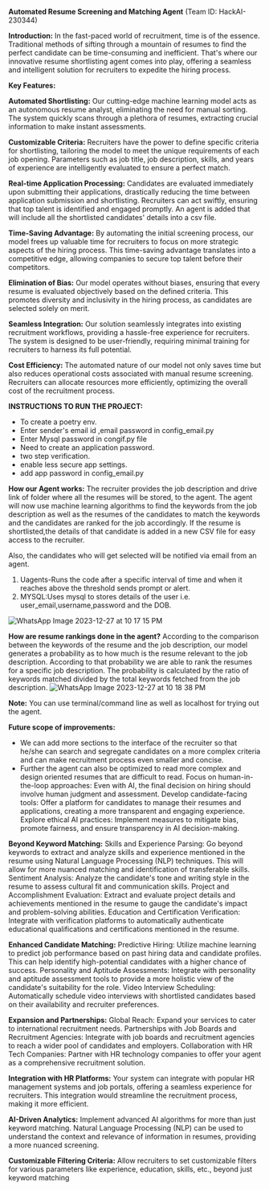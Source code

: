**Automated Resume Screening and Matching Agent** (Team ID: HackAI-230344)

**Introduction:**
In the fast-paced world of recruitment, time is of the essence. Traditional methods of sifting through a mountain of resumes to find the perfect candidate can be time-consuming and inefficient. That's where our innovative resume shortlisting agent comes into play, offering a seamless and intelligent solution for recruiters to expedite the hiring process.

**Key Features:**

**Automated Shortlisting:**
Our cutting-edge machine learning model acts as an autonomous resume analyst, eliminating the need for manual sorting.
The system quickly scans through a plethora of resumes, extracting crucial information to make instant assessments.

**Customizable Criteria:**
Recruiters have the power to define specific criteria for shortlisting, tailoring the model to meet the unique requirements of each job opening.
Parameters such as job title, job description, skills, and years of experience are intelligently evaluated to ensure a perfect match.

**Real-time Application Processing:**
Candidates are evaluated immediately upon submitting their applications, drastically reducing the time between application submission and shortlisting.
Recruiters can act swiftly, ensuring that top talent is identified and engaged promptly.
An agent is added that will include all the shortlisted candidates' details into a csv file.

**Time-Saving Advantage:**
By automating the initial screening process, our model frees up valuable time for recruiters to focus on more strategic aspects of the hiring process.
This time-saving advantage translates into a competitive edge, allowing companies to secure top talent before their competitors.

**Elimination of Bias:**
Our model operates without biases, ensuring that every resume is evaluated objectively based on the defined criteria.
This promotes diversity and inclusivity in the hiring process, as candidates are selected solely on merit.

**Seamless Integration:**
Our solution seamlessly integrates into existing recruitment workflows, providing a hassle-free experience for recruiters.
The system is designed to be user-friendly, requiring minimal training for recruiters to harness its full potential.

**Cost Efficiency:**
The automated nature of our model not only saves time but also reduces operational costs associated with manual resume screening.
Recruiters can allocate resources more efficiently, optimizing the overall cost of the recruitment process.

**INSTRUCTIONS TO RUN THE PROJECT:**
* To create a poetry env.
* Enter sender's email id ,email password in config_email.py
* Enter Mysql password in congif.py file
* Need to create an application password.
* two step verification.
* enable less secure app settings.
* add app password in config_email.py

  
**How our Agent works:**
The recruiter provides the job description and drive link of folder where all the resumes will be stored, to the agent.
 The agent will now use machine learning algorithms to find the keywords from the job description as well as the resumes of the candidates to match the keywords and the candidates are ranked for the job accordingly.
If the resume is shortlisted,the details of that candidate is added in a new CSV file for easy access to the recruiter.

Also, the candidates who will get selected will be notified via email from an agent.
1. Uagents-Runs the code after a specific interval of time and when it reaches above the threshold sends prompt or alert.
2. MYSQL:Uses mysql to stores details of the user i.e. user_email,username,password and the DOB.

![WhatsApp Image 2023-12-27 at 10 17 15 PM](https://github.com/Ekansh-Bhushan/hackaifinal/assets/144479893/0ee86f8a-c5f8-4ccf-a1ae-b34b845aa564)

   
**How are resume rankings done in the agent?**
According to the comparison between the keywords of the resume and the job description, our model generates a probability as to how much is the resume relevant to the job description. According to that probability we are able to rank the resumes for a specific job description.
The probability is calculated by the ratio of keywords matched divided by the total keywords fetched from the job description.
![WhatsApp Image 2023-12-27 at 10 18 38 PM](https://github.com/Ekansh-Bhushan/hackaifinal/assets/144479893/bee6fa64-a20d-4d8f-a978-6beb8df031eb)


**Note:** You can use terminal/command line as well as localhost for trying out the agent.

**Future scope of improvements:**
* We can add more sections to the interface of the recruiter so that he/she can search and segregate candidates on a more complex criteria and can make recruitment process even smaller and concise.
* Further the agent can also be optimized to read more complex and design oriented resumes that are difficult to read.
Focus on human-in-the-loop approaches: Even with AI, the final decision on hiring should involve human judgment and assessment.
Develop candidate-facing tools: Offer a platform for candidates to manage their resumes and applications, creating a more transparent and engaging experience.
Explore ethical AI practices: Implement measures to mitigate bias, promote fairness, and ensure transparency in AI decision-making.

**Beyond Keyword Matching:**
Skills and Experience Parsing: Go beyond keywords to extract and analyze skills and experience mentioned in the resume using Natural Language Processing (NLP) techniques. This will allow for more nuanced matching and identification of transferable skills.
Sentiment Analysis: Analyze the candidate's tone and writing style in the resume to assess cultural fit and communication skills.
Project and Accomplishment Evaluation: Extract and evaluate project details and achievements mentioned in the resume to gauge the candidate's impact and problem-solving abilities.
Education and Certification Verification: Integrate with verification platforms to automatically authenticate educational qualifications and certifications mentioned in the resume.

**Enhanced Candidate Matching:**
Predictive Hiring: Utilize machine learning to predict job performance based on past hiring data and candidate profiles. This can help identify high-potential candidates with a higher chance of success.
Personality and Aptitude Assessments: Integrate with personality and aptitude assessment tools to provide a more holistic view of the candidate's suitability for the role.
Video Interview Scheduling: Automatically schedule video interviews with shortlisted candidates based on their availability and recruiter preferences.

**Expansion and Partnerships:**
Global Reach: Expand your services to cater to international recruitment needs.
Partnerships with Job Boards and Recruitment Agencies: Integrate with job boards and recruitment agencies to reach a wider pool of candidates and employers.
Collaboration with HR Tech Companies: Partner with HR technology companies to offer your agent as a comprehensive recruitment solution.

**Integration with HR Platforms:**
Your system can integrate with popular HR management systems and job portals, offering a seamless experience for recruiters. This integration would streamline the recruitment process, making it more efficient.

**AI-Driven Analytics:**
Implement advanced AI algorithms for more than just keyword matching. Natural Language Processing (NLP) can be used to understand the context and relevance of information in resumes, providing a more nuanced screening.

**Customizable Filtering Criteria:**
Allow recruiters to set customizable filters for various parameters like experience, education, skills, etc., beyond just keyword matching
